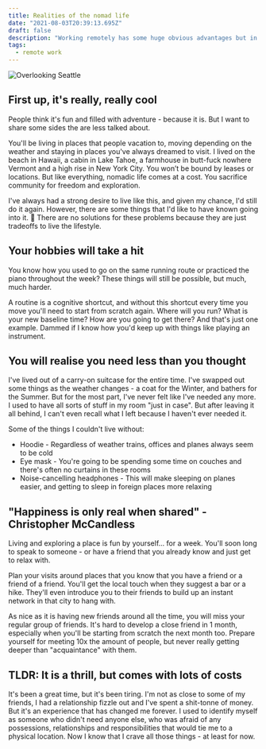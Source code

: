 ```yaml
---
title: Realities of the nomad life
date: "2021-08-03T20:39:13.695Z"
draft: false
description: "Working remotely has some huge obvious advantages but in this post we explore the more hidden realities of not being bound to one location."
tags:
  - remote work
---
```


![Overlooking Seattle](https://images.unsplash.com/photo-1524681900586-cc3f422de659?ixid=MnwxMjA3fDB8MHxwaG90by1wYWdlfHx8fGVufDB8fHx8&ixlib=rb-1.2.1&auto=format&fit=crop&w=1950&q=80)

## First up, it's really, really cool

People think it's fun and filled with adventure - because it is. But I want to share some sides the are less talked about.

You'll be living in places that people vacation to, moving depending on the weather and staying in places you've always dreamed to visit. I lived on the beach in Hawaii, a cabin in Lake Tahoe, a farmhouse in butt-fuck nowhere Vermont and a high rise in New York City. You won’t be bound by leases or locations. But like everything, nomadic life comes at a cost. You sacrifice community for freedom and exploration.

I've always had a strong desire to live like this, and given my chance, I'd still do it again. However, there are some things that I'd like to have known going into it. 😬 There are no solutions for these problems because they are just tradeoffs to live the lifestyle.

## Your hobbies will take a hit

You know how you used to go on the same running route or practiced the piano throughout the week? These things will still be possible, but much, much harder.

A routine is a cognitive shortcut, and without this shortcut every time you move you'll need to start from scratch again. Where will you run? What is your new baseline time? How are you going to get there? And that's just one example. Dammed if I know how you'd keep up with things like playing an instrument.

## You will realise you need less than you thought

I've lived out of a carry-on suitcase for the entire time. I've swapped out some things as the weather changes - a coat for the Winter, and bathers for the Summer. But for the most part, I've never felt like I've needed any more. I used to have all sorts of stuff in my room "just in case". But after leaving it all behind, I can't even recall what I left because I haven't ever needed it.

Some of the things I couldn't live without:

- Hoodie - Regardless of weather trains, offices and planes always seem to be cold
- Eye mask - You're going to be spending some time on couches and there's often no curtains in these rooms
- Noise-cancelling headphones - This will make sleeping on planes easier, and getting to sleep in foreign places more relaxing

## "Happiness is only real when shared" - Christopher McCandless

Living and exploring a place is fun by yourself... for a week. You'll soon long to speak to someone - or have a friend that you already know and just get to relax with.

Plan your visits around places that you know that you have a friend or a friend of a friend. You'll get the local touch when they suggest a bar or a hike. They'll even introduce you to their friends to build up an instant network in that city to hang with.

As nice as it is having new friends around all the time, you will miss your regular group of friends. It's hard to develop a close friend in 1 month, especially when you'll be starting from scratch the next month too. Prepare yourself for meeting 10x the amount of people, but never really getting deeper than "acquaintance" with them.

## TLDR: It is a thrill, but comes with lots of costs

It's been a great time, but it's been tiring. I'm not as close to some of my friends, I had a relationship fizzle out and I've spent a shit-tonne of money. But it's an experience that has changed me forever. I used to identify myself as someone who didn't need anyone else, who was afraid of any possessions, relationships and responsibilities that would tie me to a physical location. Now I know that I crave all those things - at least for now.
